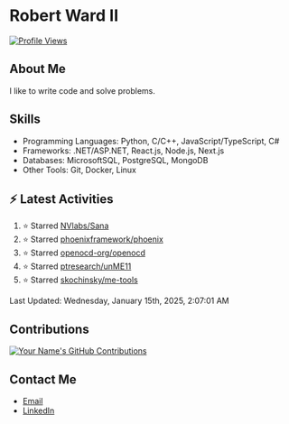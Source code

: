 
# Robert Ward II

[![Profile Views](https://komarev.com/ghpvc/?username=Robert-W-Ward)](https://github.com/Robert-W-Ward)

## About Me
I like to write code and solve problems.

## Skills
- Programming Languages: Python, C/C++, JavaScript/TypeScript, C#
- Frameworks: .NET/ASP.NET, React.js, Node.js, Next.js
- Databases: MicrosoftSQL, PostgreSQL, MongoDB
- Other Tools: Git, Docker, Linux

## :zap: Latest Activities
<!--RECENT_ACTIVITY:start-->
1. ⭐ Starred [NVlabs/Sana](https://github.com/NVlabs/Sana)
2. ⭐ Starred [phoenixframework/phoenix](https://github.com/phoenixframework/phoenix)
3. ⭐ Starred [openocd-org/openocd](https://github.com/openocd-org/openocd)
4. ⭐ Starred [ptresearch/unME11](https://github.com/ptresearch/unME11)
5. ⭐ Starred [skochinsky/me-tools](https://github.com/skochinsky/me-tools)
<!--RECENT_ACTIVITY:end-->

<!--RECENT_ACTIVITY:last_update-->
Last Updated: Wednesday, January 15th, 2025, 2:07:01 AM
<!--RECENT_ACTIVITY:last_update_end-->

<!--END_SECTIN:activity-->
## Contributions
[![Your Name's GitHub Contributions](https://github-readme-streak-stats.herokuapp.com/?user=Robert-W-Ward&theme=radical)](https://github.com/your-username)

## Contact Me
- [Email](mailto:robertwesleyward2019@gmail.com)
- [LinkedIn](https://linkedin.com/in/https://www.linkedin.com/in/robert-ward-ii/)
